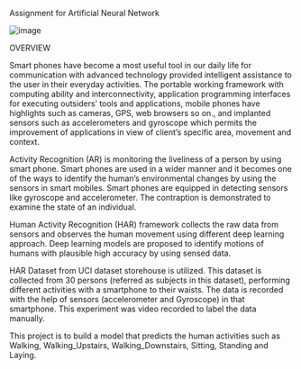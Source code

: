 Assignment for Artificial Neural Network

![image](https://github.com/user-attachments/assets/b57d0b76-ecac-4b7f-971d-bfa85f8ec209)


OVERVIEW

Smart phones have become a most useful tool in our daily life for communication with advanced technology provided intelligent assistance to the user in their everyday activities. The portable working framework with computing ability and interconnectivity, application programming interfaces for executing outsiders’ tools and applications, mobile phones have highlights such as cameras, GPS, web browsers so on., and implanted sensors such as accelerometers and gyroscope which permits the improvement of applications in view of client’s specific area, movement and context.

Activity Recognition (AR) is monitoring the liveliness of a person by using smart phone. Smart phones are used in a wider manner and it becomes one of the ways to identify the human’s environmental changes by using the sensors in smart mobiles. Smart phones are equipped in detecting sensors like gyroscope and accelerometer. The contraption is demonstrated to examine the state of an individual.

Human Activity Recognition (HAR) framework collects the raw data from sensors and observes the human movement using different deep learning approach. Deep learning models are proposed to identify motions of humans with plausible high accuracy by using sensed data.

HAR Dataset from UCI dataset storehouse is utilized. This dataset is collected from 30 persons (referred as subjects in this dataset), performing different activities with a smartphone to their waists. The data is recorded with the help of sensors (accelerometer and Gyroscope) in that smartphone. This experiment was video recorded to label the data manually.

This project is to build a model that predicts the human activities such as Walking, Walking_Upstairs, Walking_Downstairs, Sitting, Standing and Laying.
